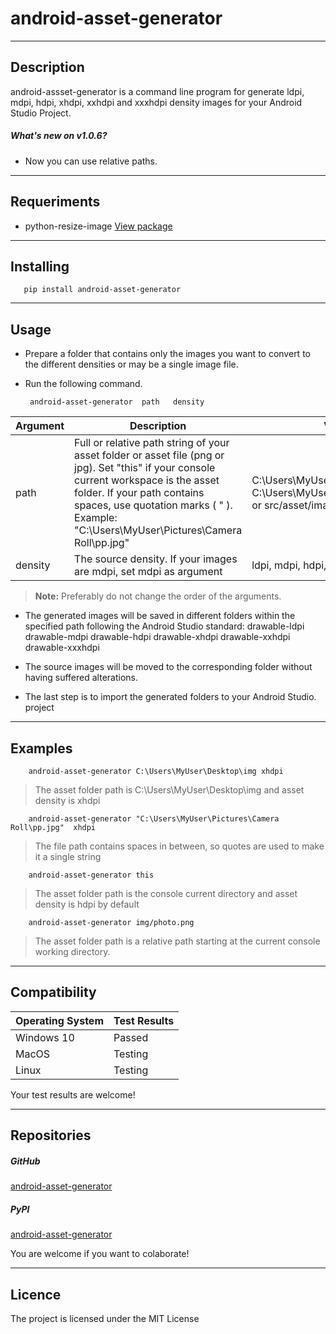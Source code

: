 # android-asset-generator
___
## Description
android-assset-generator is a command line program for generate ldpi, mdpi, hdpi, xhdpi, xxhdpi and xxxhdpi density images for your Android Studio Project.

##### What's new on v1.0.6?
* Now you can use relative paths.

___
## Requeriments
* python-resize-image [View package](https://pypi.org/project/python-resize-image/)
___

## Installing
       pip install android-asset-generator
___

## Usage
* Prepare a folder that contains only the images you want to convert to the different densities or may be a single image file.
* Run the following command.

       android-asset-generator  path   density

Argument | Description | Valid Values
---------|------------ | -----------
path     | Full or relative path string of your asset folder or asset file (png or jpg). Set "this" if your console current workspace is the asset folder. If your path contains spaces, use quotation marks ( " ). Example: "C:\Users\MyUser\Pictures\Camera Roll\pp.jpg" | C:\Users\MyUser\Desktop\img or C:\Users\MyUser\Desktop\img\image1.png or src/asset/image1.png
density  | The source density. If your images are mdpi, set mdpi as argument | ldpi, mdpi, hdpi, xhdpi, xxhdpi or xxxhdpi

> **Note:** Preferably do not change the order of the arguments.


* The generated images will be saved in different folders within the specified path following the Android Studio standard:
        drawable-ldpi
        drawable-mdpi
        drawable-hdpi
        drawable-xhdpi
        drawable-xxhdpi
        drawable-xxxhdpi

* The source images will be moved to the corresponding folder without having suffered alterations.
* The last step is to import the generated folders to your Android Studio. project
___

## Examples
        android-asset-generator C:\Users\MyUser\Desktop\img xhdpi
> The asset folder path is C:\Users\MyUser\Desktop\img and asset density is xhdpi

        android-asset-generator "C:\Users\MyUser\Pictures\Camera Roll\pp.jpg"  xhdpi
> The file path contains spaces in between, so quotes are used to make it a single string

        android-asset-generator this
> The asset folder path is the console current directory and asset density is hdpi by default

        android-asset-generator img/photo.png
> The asset folder path is a relative path starting at the current console working directory.
___

## Compatibility
Operating System | Test Results
-|-
Windows 10 | Passed
MacOS | Testing
Linux | Testing

Your test results are welcome!
___
## Repositories
##### GitHub
[android-asset-generator](https://github.com/AlexPascual/android-asset-generator)


##### PyPI
[android-asset-generator](https://pypi.org/project/android-asset-generator/)

You are welcome if you want to colaborate!
___
## Licence
The project is licensed under the MIT License
